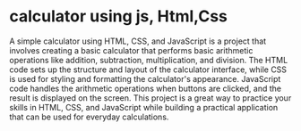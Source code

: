 # calculator using js, Html,Css

A simple calculator using HTML, CSS, and JavaScript is a project that involves creating a basic calculator that performs basic arithmetic operations like addition, subtraction, multiplication, and division. The HTML code sets up the structure and layout of the calculator interface, while CSS is used for styling and formatting the calculator's appearance. JavaScript code handles the arithmetic operations when buttons are clicked, and the result is displayed on the screen. This project is a great way to practice your skills in HTML, CSS, and JavaScript while building a practical application that can be used for everyday calculations.
